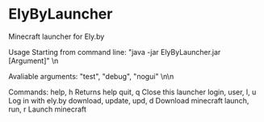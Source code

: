 # ElyByLauncher
Minecraft launcher for Ely.by

Usage
Starting from command line: "java -jar ElyByLauncher.jar [Argument]" \n

Avaliable arguments: "test", "debug", "nogui" \n\n



Commands:
help, h                     Returns help
quit, q                     Close this launcher
login, user, l, u           Log in with ely.by
download, update, upd, d    Download minecraft
launch, run, r              Launch minecraft
